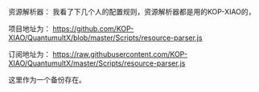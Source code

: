 资源解析器： 我看了下几个人的配置规则，资源解析器都是用的KOP-XIAO的，

项目地址为： https://github.com/KOP-XIAO/QuantumultX/blob/master/Scripts/resource-parser.js

订阅地址为： https://raw.githubusercontent.com/KOP-XIAO/QuantumultX/master/Scripts/resource-parser.js

这里作为一个备份存在。
